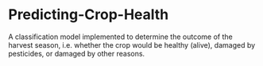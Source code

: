 # Predicting-Crop-Health

 A classification model implemented to determine the outcome of the harvest season, i.e. whether the crop would be healthy (alive), damaged by pesticides, or damaged by other reasons.
